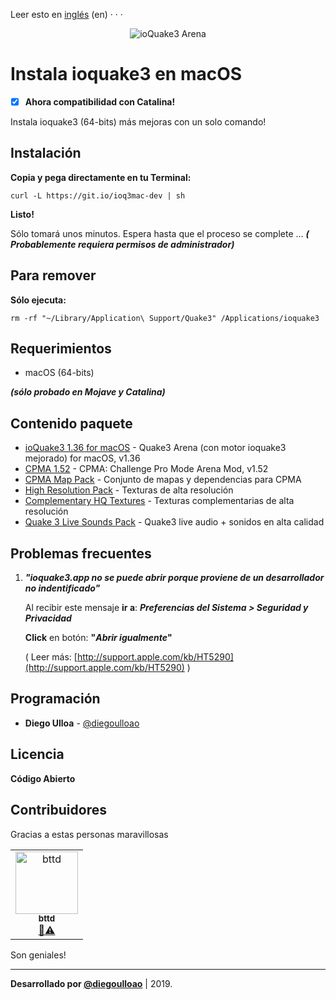 Leer esto en [inglés](https://github.com/diegoulloao/ioquake3-mac-install/blob/dev/README.md) (en)
· · ·

<p align="center">
  <img src="https://github.com/diegoulloao/ioquake3-mac-install/raw/dev/logo.png" alt="ioQuake3 Arena"/>
</p>

# Instala ioquake3 en macOS
- [x] **Ahora compatibilidad con Catalina!**

Instala ioquake3 (64-bits) más mejoras con un solo comando!

## Instalación

**Copia y pega directamente en tu Terminal:**

```
curl -L https://git.io/ioq3mac-dev | sh
```

**Listo!**

Sólo tomará unos minutos. Espera hasta que el proceso se complete ...
**_( Probablemente requiera permisos de administrador)_**

## Para remover
**Sólo ejecuta:**
```
rm -rf "~/Library/Application\ Support/Quake3" /Applications/ioquake3
```

## Requerimientos

* macOS (64-bits)

**_(sólo probado en Mojave y Catalina)_**

## Contenido paquete

* [ioQuake3 1.36 for macOS](https://github.com/diegoulloao/ioquake3-mac-install/raw/master/dependencies/ioquake3-1.36-x64.zip) - Quake3 Arena (con motor ioquake3 mejorado) for macOS, v1.36
* [CPMA 1.52](https://cdn.playmorepromode.com/files/cpma/cpma-1.52-nomaps.zip) - CPMA: Challenge Pro Mode Arena Mod, v1.52
* [CPMA Map Pack](https://cdn.playmorepromode.com/files/cpma-mappack-full.zip) - Conjunto de mapas y dependencias para CPMA
* [High Resolution Pack](http://ioquake3.org/files/xcsv_hires.zip) - Texturas de alta resolución
* [Complementary HQ Textures](https://github.com/diegoulloao/ioquake3-mac-install/raw/master/extras/extra-pack-resolution.pk3) - Texturas complementarias de alta resolución
* [Quake 3 Live Sounds Pack](https://github.com/diegoulloao/ioquake3-mac-install/raw/master/extras/quake3-live-sounds.pk3) - Quake3 live audio + sonidos en alta calidad

## Problemas frecuentes
1. _**"ioquake3.app no se puede abrir porque proviene de un desarrollador no indentificado"**_

	Al recibir este mensaje **ir a**:
	**_Preferencias del Sistema > Seguridad y Privacidad_**
	
	**Click** en botón: **"_Abrir igualmente_"**
	
	( Leer más: [http://support.apple.com/kb/HT5290](http://support.apple.com/kb/HT5290) )

## Programación

* **Diego Ulloa** - [@diegoulloao](https://github.com/diegoulloao)

## Licencia

**Código Abierto**

## Contribuidores

Gracias a estas personas maravillosas

<!-- ALL-CONTRIBUTORS-LIST:START - Do not remove or modify this section -->
<!-- prettier-ignore -->
<table>
  <tr>
    <td align="center"><a href="https://github.com/bttd"><img src="https://avatars3.githubusercontent.com/u/45686509?v=4" width="100px;" alt="bttd"/><br /><sub><b>bttd</b></sub></a><br /><a href="https://github.com/diegoulloao/ioquake3-mac-install/commits?author=bttd" title="Compiling">📎</a><a href="https://github.com/diegoulloao/ioquake3-mac-install/commits?author=bttd" title="Tests">⚠️</a></td>
  </tr>
</table>
<!-- ALL-CONTRIBUTORS-LIST:END -->

Son geniales!

---

**Desarrollado por [@diegoulloao](https://github.com/diegoulloao)** | 2019.